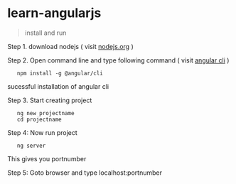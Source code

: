# learn-angularjs

> install and run 

Step 1. download nodejs ( visit [nodejs.org](https://nodejs.org/en/) )

Step 2. Open command line and type following command ( visit [angular cli](http://cli.angular.io/)  )

```
   npm install -g @angular/cli
```
sucessful installation of angular cli

Step 3. Start creating project 

```
   ng new projectname
   cd projectname
```

Step 4: Now run project

```
   ng server
```
This gives you portnumber

Step 5: Goto browser and type localhost:portnumber

